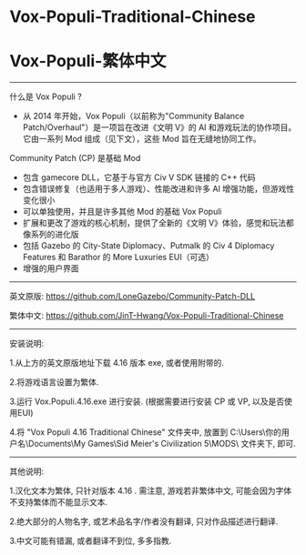 # Vox-Populi-Traditional-Chinese
# Vox-Populi-繁体中文

------

什么是 Vox Populi ?
- 从 2014 年开始，Vox Populi（以前称为"Community Balance Patch/Overhaul"）是一项旨在改进《文明 V》的 AI 和游戏玩法的协作项目。它由一系列 Mod 组成（见下文），这些 Mod 旨在无缝地协同工作。

Community Patch (CP) 是基础 Mod
- 包含 gamecore DLL，它基于与官方 Civ V SDK 链接的 C++ 代码
- 包含错误修复（也适用于多人游戏）、性能改进和许多 AI 增强功能，但游戏性变化很小
- 可以单独使用，并且是许多其他 Mod 的基础
Vox Populi
- 扩展和更改了游戏的核心机制，提供了全新的《文明 V》体验，感觉和玩法都像系列的进化版
- 包括 Gazebo 的 City-State Diplomacy、Putmalk 的 Civ 4 Diplomacy Features 和 Barathor 的 More Luxuries
EUI（可选）
- 增强的用户界面

------

英文原版: https://github.com/LoneGazebo/Community-Patch-DLL

繁体中文: https://github.com/JinT-Hwang/Vox-Populi-Traditional-Chinese


------

安装说明:

1.从上方的英文原版地址下载 4.16 版本 exe, 或者使用附带的.


2.将游戏语言设置为繁体. 


3.运行 Vox.Populi.4.16.exe 进行安装. (根据需要进行安装 CP 或 VP, 以及是否使用EUI)


4.将 "Vox Populi 4.16 Traditional Chinese" 文件夹中, 放置到
C:\Users\你的用户名\Documents\My Games\Sid Meier's Civilization 5\MODS\ 文件夹下, 即可.

------

其他说明:


1.汉化文本为繁体, 只针对版本 4.16 . 需注意, 游戏若非繁体中文, 可能会因为字体不支持繁体而不能显示文本. 


2.绝大部分的人物名字, 或艺术品名字/作者没有翻译, 只对作品描述进行翻译.


3.中文可能有错漏, 或者翻译不到位, 多多指教.
